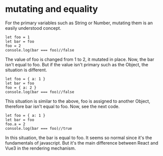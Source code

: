 # mutating and equality

For the primary variables such as String or Number, mutating them is an easily understood concept.
```
let foo = 1
let bar = foo
foo = 2
console.log(bar === foo)//false
```
The value of foo is changed from 1 to 2, it mutated in place. Now, the bar isn't equal to foo. But if the value isn't primary such as the Object, the situation is different.

```
let foo = { a: 1 }
let bar = foo
foo = { a: 2 }
console.log(bar === foo)//false
```
This situation is similar to the above, foo is assigned to another Object, therefore bar isn't equal to foo. Now, see the next code.
```
let foo = { a: 1 }
let bar = foo
foo.a = 2
console.log(bar === foo)//true
```
In this situation, the bar is equal to foo. It seems so normal since it's the fundamentals of javascript. But it's the main difference between React and Vue3 in the rendering mechanism.
